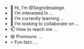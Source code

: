 - 👋 Hi, I’m @Segnidesalegn
- 👀 I’m interested in ...
- 🌱 I’m currently learning ...
- 💞️ I’m looking to collaborate on ...
- 📫 How to reach me ...
- 😄 Pronouns: ...
- ⚡ Fun fact: ...

<!---
Segnidesalegn/Segnidesalegn is a ✨ special ✨ repository because its `README.md` (this file) appears on your GitHub profile.
You can click the Preview link to take a look at your changes.
--->
